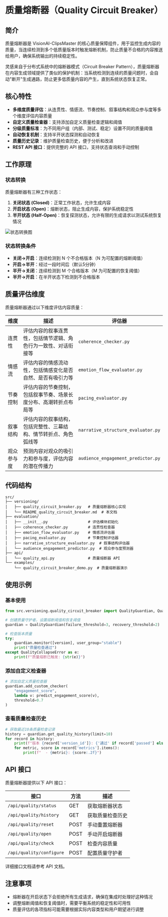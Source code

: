 # 质量熔断器（Quality Circuit Breaker）

## 简介

质量熔断器是 VisionAI-ClipsMaster 的核心质量保障组件，用于监控生成内容的质量，当连续检测到多个低质量版本时触发熔断机制，防止质量不合格的内容推送给用户，确保系统输出的持续稳定性。

灵感来自于分布式系统中的熔断器模式（Circuit Breaker Pattern），质量熔断器在内容生成领域提供了类似的保护机制：当系统检测到连续的质量问题时，会自动"断开"生成通路，防止更多低质量内容的产生，直到系统状态恢复正常。

## 核心特性

- **多维度质量评估**：从连贯性、情感流、节奏控制、叙事结构和观众参与度等多个维度评估内容质量
- **自定义质量检查器**：支持添加自定义质量检查逻辑和阈值
- **分级质量标准**：为不同用户组（内部、测试、稳定）设置不同的质量阈值
- **自动恢复机制**：支持半开状态探测和自动恢复
- **质量历史记录**：维护质量检查历史，便于分析和改进
- **REST API 接口**：提供完整的 API 接口，支持状态查询和手动控制

## 工作原理

### 状态转换

质量熔断器有三种工作状态：

1. **关闭状态 (Closed)**：正常工作状态，允许生成内容
2. **开启状态 (Open)**：熔断状态，阻止生成内容，保护系统稳定性
3. **半开状态 (Half-Open)**：恢复探测状态，允许有限的生成请求以测试系统恢复情况

![状态转换图](https://raw.githubusercontent.com/yourusername/VisionAI-ClipsMaster/main/docs/images/circuit_breaker_states.png)

### 状态转换条件

- **关闭→开启**：连续检测到 N 个不合格版本（N 为可配置的熔断阈值）
- **开启→半开**：经过一段时间后（默认5分钟）
- **半开→关闭**：连续检测到 M 个合格版本（M 为可配置的恢复阈值）
- **半开→开启**：在半开状态下检测到不合格版本

## 质量评估维度

质量熔断器通过以下维度评估内容质量：

| 维度 | 描述 | 评估器 |
|------|------|--------|
| 连贯性 | 评估内容的叙事连贯性，包括情节逻辑、角色行为一致性、对话衔接等 | `coherence_checker.py` |
| 情感流 | 评估内容的情感流动性，包括情感变化是否自然、是否有吸引力等 | `emotion_flow_evaluator.py` |
| 节奏控制 | 评估内容的节奏控制，包括叙事节奏、场景长度分布、高潮转折点布局等 | `pacing_evaluator.py` |
| 叙事结构 | 评估内容的叙事结构，包括完整性、三幕结构、情节转折点、角色弧线等 | `narrative_structure_evaluator.py` |
| 观众参与度 | 预测内容对观众的吸引力和参与度，评估内容的潜在传播力 | `audience_engagement_predictor.py` |

## 代码结构

```
src/
├── versioning/
│   ├── quality_circuit_breaker.py   # 质量熔断器核心实现
│   └── README_quality_circuit_breaker.md  # 本文档
├── evaluation/
│   ├── __init__.py                  # 评估模块初始化
│   ├── coherence_checker.py         # 连贯性检查器
│   ├── emotion_flow_evaluator.py    # 情感流评估器
│   ├── pacing_evaluator.py          # 节奏控制评估器
│   ├── narrative_structure_evaluator.py  # 叙事结构评估器
│   └── audience_engagement_predictor.py  # 观众参与度预测器
├── api/
│   └── quality_api.py               # 质量熔断器 API
└── examples/
    └── quality_circuit_breaker_demo.py  # 质量熔断器演示
```

## 使用示例

### 基本使用

```python
from src.versioning.quality_circuit_breaker import QualityGuardian, QualityCollapseError

# 创建质量守护者，设置熔断阈值和恢复阈值
guardian = QualityGuardian(failure_threshold=3, recovery_threshold=2)

# 检查版本质量
try:
    guardian.monitor([version], user_group="stable")
    print("质量检查通过")
except QualityCollapseError as e:
    print(f"质量熔断已触发: {str(e)}")
```

### 添加自定义检查器

```python
# 添加自定义质量检查器
guardian.add_custom_checker(
    "engagement_score",
    lambda v: predict_engagement_score(v),
    threshold=0.7
)
```

### 查看质量检查历史

```python
# 获取最近10条质量检查记录
history = guardian.get_quality_history(limit=10)
for record in history:
    print(f"版本 {record['version_id']}: {'通过' if record['passed'] else '未通过'}")
    for metric, score in record['metrics'].items():
        print(f"  - {metric}: {score:.2f}")
```

## API 接口

质量熔断器提供以下 API 接口：

| 接口 | 方法 | 描述 |
|------|------|------|
| `/api/quality/status` | GET | 获取熔断器状态 |
| `/api/quality/history` | GET | 获取质量检查历史 |
| `/api/quality/reset` | POST | 手动重置熔断器 |
| `/api/quality/open` | POST | 手动开启熔断器 |
| `/api/quality/check` | POST | 检查内容质量 |
| `/api/quality/configure` | POST | 配置质量守护者 |

详细接口文档请参考 API 文档。

## 注意事项

- 熔断器在开启状态下会拒绝所有生成请求，确保在集成时处理好这种情况
- 调整熔断阈值和恢复阈值时，需要平衡系统的稳定性和可用性
- 质量评估的各项指标可能需要根据实际内容类型和用户期望进行调整 